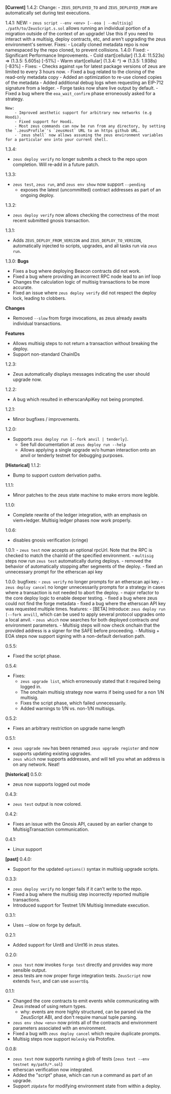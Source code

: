 
**[Current]** 
1.4.2:
    Change:
        - `ZEUS_DEPLOYED_TO` and `ZEUS_DEPLOYED_FROM` are automatically set during test executions.

1.4.1:
    NEW:
        - `zeus script --env <env> [--eoa | --multisig] ./path/to/ZeusScript.s.sol` allows running an individual portion of a migration outside of the context
        of an upgrade! Use this if you need to interact with a multisig, deploy contracts, etc, and aren't upgrading the zeus environment's semver.
    Fixes:
        - Locally cloned metadata repo is now namespaced by the repo cloned, to prevent collisions.
1.4.0:
    Fixed:
        - Significant Performance Improvements.
            - Cold start[cellular] (1.3.4: 11.523s) => (1.3.5: 5.605s)  [-51%]
            - Warm start[cellular] (1.3.4: ^) => (1.3.5: 1.938s) [-83%]
            - Fixes:
                - Checks against `npm` for latest package versions of zeus are limited to every 3 hours now.
                - Fixed a bug related to the cloning of the read-only metadata copy
                - Added an optimization to re-use cloned copies of the metadata
        - Added additional debug logs when requesting an EIP-712 signature from a ledger.
        - Forge tasks now share live output by default.
        - Fixed a bug where the `eoa_wait_confirm` phase erroneously asked for a strategy.

    New: 
        - Improved aesthetic support for arbitrary new networks (e.g Hoodi).
        - Fixed support for Hoodi.
        - Most zeus commands can now be run from any directory, by setting the `.zeusProfile`'s `zeusHost` URL to an https github URL.
        - `zeus shell` now allows assuming the zeus environment variables for a particular env into your current shell.

1.3.4:
- `zeus deploy verify` no longer submits a check to the repo upon completion. Will re-add in a future patch.

1.3.3:
- `zeus test`, `zeus run`, and `zeus env show` now support `--pending`
    - exposes the latest (uncommitted) contract addresses as part of an ongoing deploy.

1.3.2:
- `zeus deploy verify` now allows checking the correctness of the most recent submitted gnosis transaction.

1.3.1:
- Adds `ZEUS_DEPLOY_FROM_VERSION` and `ZEUS_DEPLOY_TO_VERSION`, automatically injected to scripts, upgrades, and all tasks run via `zeus run`.

1.3.0:
**Bugs**
- Fixes a bug where deploying Beacon contracts did not work.
- Fixed a bug where providing an incorrect RPC node lead to an inf loop
- Changes the calculation logic of multisig transactions to be more accurate.
- Fixed an issue where `zeus deploy verify` did not respect the deploy lock, leading to clobbers.

**Changes**
- Removed `--slow` from forge invocations, as zeus already awaits individual transactions.

**Features**
- Allows multisig steps to not return a transaction without breaking the deploy.
- Support non-standard ChainIDs

1.2.3:
- Zeus automatically displays messages indicating the user should upgrade now.

1.2.2:
- A bug which resulted in etherscanApiKey not being prompted.

1.2.1:
- Minor bugfixes / improvements.

1.2.0:
- Supports `zeus deploy run [--fork anvil | tenderly]`.
    - See full documentation at `zeus deploy run --help`
    - Allows applying a single upgrade w/o human interaction onto an anvil or tenderly testnet for debugging purposes.

**[Historical]** 
1.1.2:
- Bump to support custom derivation paths.

1.1.1:
- Minor patches to the zeus state machine to make errors more legible.

1.1.0:
- Complete rewrite of the ledger integration, with an emphasis on viem+ledger. Multisig ledger phases now work properly.

1.0.6:
- disables gnosis verification (cringe)

1.0.1:
    - `zeus test` now accepts an optional rpcUrl. Note that the RPC is checked to match the chainId
      of the specified environment.
    - `multisig` steps now run `zeus test` automatically during deploys.
    - removed the behavior of automatically stopping after segments of the deploy.
    - fixed an unnecessary prompt for the etherscan api key
      
1.0.0:
    bugfixes:
        - `zeus verify` no longer prompts for an etherscan api key.
        - `zeus deploy cancel` no longer unnecessarily prompts for a strategy in cases where a transaction is not needed to abort the deploy.
        - major refactor to the core deploy logic to enable deeper testing.
        - fixed a bug where zeus could not find the forge metadata
        - fixed a bug where the etherscan API key was requested multiple times.
    features:
        - [BETA] Introduce: `zeus deploy run [--fork anvil]`, which can be used to apply several protocol upgrades onto a local anvil.
        - `zeus which` now searches for both deployed contracts _and_ environment parameters.
        - Multisig steps will now check onchain that the provided address is a signer for the SAFE before proceeding. 
        - Multisig + EOA steps now support signing with a non-default derivation path.

0.5.5:
- Fixed the script phase.

0.5.4:
- Fixes: 
    - `zeus upgrade list`, which erroneously stated that it required being logged in.
    - The onchain multisig strategy now warns if being used for a non 1/N multisig.
    - Fixes the script phase, which failed unnecessarily.
    - Added warnings to 1/N vs. non-1/N multisigs.

0.5.2:
- Fixes an arbitrary restriction on upgrade name length

0.5.1:
- `zeus upgrade new` has been renamed `zeus upgrade register` and now supports updating existing upgrades.
- `zeus which` now supports addresses, and will tell you what an address is on any network. Neat!

**[historical]**
0.5.0:
- zeus now supports logged out mode

0.4.3:
- `zeus test` output is now colored. 

0.4.2:
- Fixes an issue with the Gnosis API, caused by an earlier change to MultisigTransaction communication.

0.4.1:
- Linux support

**[past]**
0.4.0:
- Support for the updated `options()` syntax in multisig upgrade scripts.

0.3.3:
- `zeus deploy verify` no longer fails if it can't write to the repo.
- Fixed a bug where the multisig step incorrectly reported multiple transactions.
- Introduced support for Testnet 1/N Multisig Immediate execution.

0.3.1:
- Uses --slow on forge by default.

0.2.1:
- Added support for Uint8 and Uint16 in zeus states.

0.2.0:
- `zeus test` now invokes `forge test` directly and provides way more sensible output.
- zeus tests are now proper forge integration tests. `ZeusScript` now extends `Test`, and can use `assertEq`.

0.1.1:
- Changed the core contracts to emit events while communicating with Zeus instead of using return types.
    - why: events are more highly structured, can be parsed via the ZeusScript ABI, and don't require manual tuple parsing.
- `zeus env show <env>` now prints all of the contracts and environment parameters associated with an environment.
- Fixed a bug with `zeus deploy cancel` which require duplicate prompts.
- Multisig steps now support `Holesky` via Protofire.

0.0.8:
- `zeus test` now supports running a glob of tests (`zeus test --env testnet my/path/*.sol`)
- etherscan verification now integrated.
- Added the "script" phase, which can run a command as part of an upgrade.
- Support `zUpdate` for modifying environment state from within a deploy.